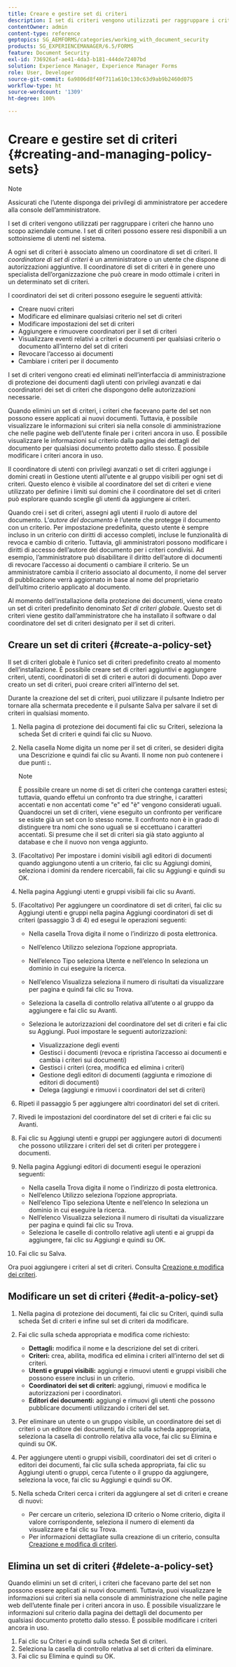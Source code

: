```yaml
---
title: Creare e gestire set di criteri
description: I set di criteri vengono utilizzati per raggruppare i criteri che hanno uno scopo aziendale comune. È possibile creare, modificare ed eliminare i criteri in un set di criteri.
contentOwner: admin
content-type: reference
geptopics: SG_AEMFORMS/categories/working_with_document_security
products: SG_EXPERIENCEMANAGER/6.5/FORMS
feature: Document Security
exl-id: 736926af-ae41-4da3-b181-444de72407bd
solution: Experience Manager, Experience Manager Forms
role: User, Developer
source-git-commit: 6a9806d8f40f711a610c130c63d9ab9b2460d075
workflow-type: ht
source-wordcount: '1309'
ht-degree: 100%

---
```


# Creare e gestire set di criteri {#creating-and-managing-policy-sets}

>[!NOTE]
> 
> Assicurati che l’utente disponga dei privilegi di amministratore per accedere alla console dell’amministratore.

I set di criteri vengono utilizzati per raggruppare i criteri che hanno uno scopo aziendale comune. I set di criteri possono essere resi disponibili a un sottoinsieme di utenti nel sistema.

A ogni set di criteri è associato almeno un coordinatore di set di criteri. Il *coordinatore di set di criteri* è un amministratore o un utente che dispone di autorizzazioni aggiuntive. Il coordinatore di set di criteri è in genere uno specialista dell’organizzazione che può creare in modo ottimale i criteri in un determinato set di criteri.

I coordinatori dei set di criteri possono eseguire le seguenti attività:

* Creare nuovi criteri
* Modificare ed eliminare qualsiasi criterio nel set di criteri
* Modificare impostazioni del set di criteri
* Aggiungere e rimuovere coordinatori per il set di criteri
* Visualizzare eventi relativi a criteri e documenti per qualsiasi criterio o documento all’interno del set di criteri
* Revocare l’accesso ai documenti
* Cambiare i criteri per il documento

I set di criteri vengono creati ed eliminati nell’interfaccia di amministrazione di protezione dei documenti dagli utenti con privilegi avanzati e dai coordinatori dei set di criteri che dispongono delle autorizzazioni necessarie.

Quando elimini un set di criteri, i criteri che facevano parte del set non possono essere applicati ai nuovi documenti. Tuttavia, è possibile visualizzare le informazioni sui criteri sia nella console di amministrazione che nelle pagine web dell’utente finale per i criteri ancora in uso. È possibile visualizzare le informazioni sul criterio dalla pagina dei dettagli del documento per qualsiasi documento protetto dallo stesso. È possibile modificare i criteri ancora in uso.

Il coordinatore di utenti con privilegi avanzati o set di criteri aggiunge i domini creati in Gestione utenti all’utente e al gruppo visibili per ogni set di criteri. Questo elenco è visibile al coordinatore del set di criteri e viene utilizzato per definire i limiti sui domini che il coordinatore del set di criteri può esplorare quando sceglie gli utenti da aggiungere ai criteri.

Quando crei i set di criteri, assegni agli utenti il ruolo di autore del documento. L’*autore del documento* è l’utente che protegge il documento con un criterio. Per impostazione predefinita, questo utente è sempre incluso in un criterio con diritti di accesso completi, incluse le funzionalità di revoca e cambio di criterio. Tuttavia, gli amministratori possono modificare i diritti di accesso dell’autore del documento per i criteri condivisi. Ad esempio, l’amministratore può disabilitare il diritto dell’autore di documenti di revocare l’accesso ai documenti o cambiare il criterio. Se un amministratore cambia il criterio associato al documento, il nome del server di pubblicazione verrà aggiornato in base al nome del proprietario dell’ultimo criterio applicato al documento.

Al momento dell’installazione della protezione dei documenti, viene creato un set di criteri predefinito denominato *Set di criteri globale*. Questo set di criteri viene gestito dall’amministratore che ha installato il software o dal coordinatore del set di criteri designato per il set di criteri.

## Creare un set di criteri {#create-a-policy-set}

Il set di criteri globale è l’unico set di criteri predefinito creato al momento dell’installazione. È possibile creare set di criteri aggiuntivi e aggiungere criteri, utenti, coordinatori di set di criteri e autori di documenti. Dopo aver creato un set di criteri, puoi creare criteri all’interno del set.

Durante la creazione del set di criteri, puoi utilizzare il pulsante Indietro per tornare alla schermata precedente e il pulsante Salva per salvare il set di criteri in qualsiasi momento.

1. Nella pagina di protezione dei documenti fai clic su Criteri, seleziona la scheda Set di criteri e quindi fai clic su Nuovo.
1. Nella casella Nome digita un nome per il set di criteri, se desideri digita una Descrizione e quindi fai clic su Avanti. Il nome non può contenere i due punti **:**.

   >[!NOTE]
   >
   >È possibile creare un nome di set di criteri che contenga caratteri estesi; tuttavia, quando effetui un confronto tra due stringhe, i caratteri accentati e non accentati come &quot;e&quot; ed &quot;è&quot; vengono considerati uguali. Quandocrei un set di criteri, viene eseguito un confronto per verificare se esiste già un set con lo stesso nome. Il confronto non è in grado di distinguere tra nomi che sono uguali se si eccettuano i caratteri accentati. Si presume che il set di criteri sia già stato aggiunto al database e che il nuovo non venga aggiunto.

1. (Facoltativo) Per impostare i domini visibili agli editori di documenti quando aggiungono utenti a un criterio, fai clic su Aggiungi domini, seleziona i domini da rendere ricercabili, fai clic su Aggiungi e quindi su OK.
1. Nella pagina Aggiungi utenti e gruppi visibili fai clic su Avanti.
1. (Facoltativo) Per aggiungere un coordinatore di set di criteri, fai clic su Aggiungi utenti e gruppi nella pagina Aggiungi coordinatori di set di criteri (passaggio 3 di 4) ed esegui le operazioni seguenti:

   * Nella casella Trova digita il nome o l’indirizzo di posta elettronica.
   * Nell’elenco Utilizzo seleziona l’opzione appropriata.
   * Nell’elenco Tipo seleziona Utente e nell’elenco In seleziona un dominio in cui eseguire la ricerca.
   * Nell’elenco Visualizza seleziona il numero di risultati da visualizzare per pagina e quindi fai clic su Trova.
   * Seleziona la casella di controllo relativa all’utente o al gruppo da aggiungere e fai clic su Avanti.
   * Seleziona le autorizzazioni del coordinatore del set di criteri e fai clic su Aggiungi. Puoi impostare le seguenti autorizzazioni:

      * Visualizzazione degli eventi
      * Gestisci i documenti (revoca e ripristina l’accesso ai documenti e cambia i criteri sui documenti)
      * Gestisci i criteri (crea, modifica ed elimina i criteri)
      * Gestione degli editori di documenti (aggiunta e rimozione di editori di documenti)
      * Delega (aggiungi e rimuovi i coordinatori del set di criteri)

1. Ripeti il passaggio 5 per aggiungere altri coordinatori del set di criteri.
1. Rivedi le impostazioni del coordinatore del set di criteri e fai clic su Avanti.
1. Fai clic su Aggiungi utenti e gruppi per aggiungere autori di documenti che possono utilizzare i criteri del set di criteri per proteggere i documenti.
1. Nella pagina Aggiungi editori di documenti esegui le operazioni seguenti:

   * Nella casella Trova digita il nome o l’indirizzo di posta elettronica.
   * Nell’elenco Utilizzo seleziona l’opzione appropriata.
   * Nell’elenco Tipo seleziona Utente e nell’elenco In seleziona un dominio in cui eseguire la ricerca.
   * Nell’elenco Visualizza seleziona il numero di risultati da visualizzare per pagina e quindi fai clic su Trova.
   * Seleziona le caselle di controllo relative agli utenti e ai gruppi da aggiungere, fai clic su Aggiungi e quindi su OK.

1. Fai clic su Salva.

Ora puoi aggiungere i criteri al set di criteri. Consulta [Creazione e modifica dei criteri](/help/forms/using/admin-help/creating-policies.md#creating-and-editing-policies).

## Modificare un set di criteri {#edit-a-policy-set}

1. Nella pagina di protezione dei documenti, fai clic su Criteri, quindi sulla scheda Set di criteri e infine sul set di criteri da modificare.
1. Fai clic sulla scheda appropriata e modifica come richiesto:

   * **Dettagli:** modifica il nome e la descrizione del set di criteri.
   * **Criteri:** crea, abilita, modifica ed elimina i criteri all’interno del set di criteri.
   * **Utenti e gruppi visibili:** aggiungi e rimuovi utenti e gruppi visibili che possono essere inclusi in un criterio.
   * **Coordinatori dei set di criteri:** aggiungi, rimuovi e modifica le autorizzazioni per i coordinatori.
   * **Editori dei documenti:** aggiungi e rimuovi gli utenti che possono pubblicare documenti utilizzando i criteri del set.

1. Per eliminare un utente o un gruppo visibile, un coordinatore dei set di criteri o un editore dei documenti, fai clic sulla scheda appropriata, seleziona la casella di controllo relativa alla voce, fai clic su Elimina e quindi su OK.
1. Per aggiungere utenti o gruppi visibili, coordinatori dei set di criteri o editori dei documenti, fai clic sulla scheda appropriata, fai clic su Aggiungi utenti o gruppi, cerca l’utente o il gruppo da aggiungere, seleziona la voce, fai clic su Aggiungi e quindi su OK.
1. Nella scheda Criteri cerca i criteri da aggiungere al set di criteri e creane di nuovi:

   * Per cercare un criterio, seleziona ID criterio o Nome criterio, digita il valore corrispondente, seleziona il numero di elementi da visualizzare e fai clic su Trova.
   * Per informazioni dettagliate sulla creazione di un criterio, consulta [Creazione e modifica di criteri](/help/forms/using/admin-help/creating-policies.md#creating-and-editing-policies).

## Elimina un set di criteri {#delete-a-policy-set}

Quando elimini un set di criteri, i criteri che facevano parte del set non possono essere applicati ai nuovi documenti. Tuttavia, puoi visualizzare le informazioni sui criteri sia nella console di amministrazione che nelle pagine web dell’utente finale per i criteri ancora in uso. È possibile visualizzare le informazioni sul criterio dalla pagina dei dettagli del documento per qualsiasi documento protetto dallo stesso. È possibile modificare i criteri ancora in uso.

1. Fai clic su Criteri e quindi sulla scheda Set di criteri.
1. Seleziona la casella di controllo relativa al set di criteri da eliminare.
1. Fai clic su Elimina e quindi su OK.
